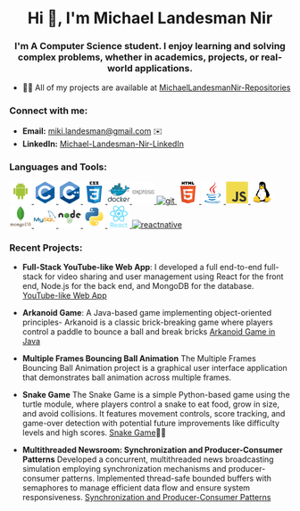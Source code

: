 <h1 align="center">Hi 👋, I'm Michael Landesman Nir</h1>
<h3 align="center">I'm A Computer Science student. I enjoy learning and solving complex problems, whether in academics, projects, or real-world applications.</h3>

- 👨‍💻 All of my projects are available at 
[MichaelLandesmanNir-Repositories](https://github.com/MichaelLandesmanNir?tab=repositories)



<h3 align="left">Connect with me:</h3>

- **Email:** miki.landesman@gmail.com ✉️    
- **LinkedIn:** [Michael-Landesman-Nir-LinkedIn](https://www.linkedin.com/in/michael-landesman-nir)
  

<h3 align="left">Languages and Tools:</h3>
<p align="left"> <a href="https://developer.android.com" target="_blank" rel="noreferrer"> <img src="https://raw.githubusercontent.com/devicons/devicon/master/icons/android/android-original-wordmark.svg" alt="android" width="40" height="40"/> </a> <a href="https://www.cprogramming.com/" target="_blank" rel="noreferrer"> <img src="https://raw.githubusercontent.com/devicons/devicon/master/icons/c/c-original.svg" alt="c" width="40" height="40"/> </a> <a href="https://www.w3schools.com/cpp/" target="_blank" rel="noreferrer"> <img src="https://raw.githubusercontent.com/devicons/devicon/master/icons/cplusplus/cplusplus-original.svg" alt="cplusplus" width="40" height="40"/> </a> <a href="https://www.w3schools.com/css/" target="_blank" rel="noreferrer"> <img src="https://raw.githubusercontent.com/devicons/devicon/master/icons/css3/css3-original-wordmark.svg" alt="css3" width="40" height="40"/> </a> <a href="https://www.docker.com/" target="_blank" rel="noreferrer"> <img src="https://raw.githubusercontent.com/devicons/devicon/master/icons/docker/docker-original-wordmark.svg" alt="docker" width="40" height="40"/> </a> <a href="https://expressjs.com" target="_blank" rel="noreferrer"> <img src="https://raw.githubusercontent.com/devicons/devicon/master/icons/express/express-original-wordmark.svg" alt="express" width="40" height="40"/> </a> <a href="https://git-scm.com/" target="_blank" rel="noreferrer"> <img src="https://www.vectorlogo.zone/logos/git-scm/git-scm-icon.svg" alt="git" width="40" height="40"/> </a> <a href="https://www.w3.org/html/" target="_blank" rel="noreferrer"> <img src="https://raw.githubusercontent.com/devicons/devicon/master/icons/html5/html5-original-wordmark.svg" alt="html5" width="40" height="40"/> </a> <a href="https://www.java.com" target="_blank" rel="noreferrer"> <img src="https://raw.githubusercontent.com/devicons/devicon/master/icons/java/java-original.svg" alt="java" width="40" height="40"/> </a> <a href="https://developer.mozilla.org/en-US/docs/Web/JavaScript" target="_blank" rel="noreferrer"> <img src="https://raw.githubusercontent.com/devicons/devicon/master/icons/javascript/javascript-original.svg" alt="javascript" width="40" height="40"/> </a> <a href="https://www.linux.org/" target="_blank" rel="noreferrer"> <img src="https://raw.githubusercontent.com/devicons/devicon/master/icons/linux/linux-original.svg" alt="linux" width="40" height="40"/> </a> <a href="https://www.mongodb.com/" target="_blank" rel="noreferrer"> <img src="https://raw.githubusercontent.com/devicons/devicon/master/icons/mongodb/mongodb-original-wordmark.svg" alt="mongodb" width="40" height="40"/> </a> <a href="https://www.mysql.com/" target="_blank" rel="noreferrer"> <img src="https://raw.githubusercontent.com/devicons/devicon/master/icons/mysql/mysql-original-wordmark.svg" alt="mysql" width="40" height="40"/> </a> <a href="https://nodejs.org" target="_blank" rel="noreferrer"> <img src="https://raw.githubusercontent.com/devicons/devicon/master/icons/nodejs/nodejs-original-wordmark.svg" alt="nodejs" width="40" height="40"/> </a> <a href="https://www.python.org" target="_blank" rel="noreferrer"> <img src="https://raw.githubusercontent.com/devicons/devicon/master/icons/python/python-original.svg" alt="python" width="40" height="40"/> </a> <a href="https://reactjs.org/" target="_blank" rel="noreferrer"> <img src="https://raw.githubusercontent.com/devicons/devicon/master/icons/react/react-original-wordmark.svg" alt="react" width="40" height="40"/> </a> <a href="https://reactnative.dev/" target="_blank" rel="noreferrer"> <img src="https://reactnative.dev/img/header_logo.svg" alt="reactnative" width="40" height="40"/> </a> </p>


<h3 align="left">Recent Projects:</h3>

- **Full-Stack YouTube-like Web App**: I developed a full end-to-end full-stack for video sharing and user management using React for the front end, Node.js for the back end, and MongoDB for the database.
[YouTube-like Web App](https://github.com/MichaelLandesmanNir/YouTube-Web-App)
     
- **Arkanoid Game**: A Java-based game implementing object-oriented principles- Arkanoid is a classic brick-breaking game where players control a paddle to bounce a ball and break bricks
  [Arkanoid Game in Java](https://github.com/MichaelLandesmanNir/projectgit)

- **Multiple Frames Bouncing Ball Animation**
The Multiple Frames Bouncing Ball Animation project is a graphical user interface application that demonstrates ball animation across multiple frames.

- **Snake Game**
The Snake Game is a simple Python-based game using the turtle module, where players control a snake to eat food, grow in size, and avoid collisions. It features movement controls, score tracking, and game-over detection with potential future improvements like difficulty levels and high scores. [Snake Game](https://github.com/MichaelLandesmanNir/Snake-Game.git)🚀🐍

- **Multithreaded Newsroom: Synchronization and Producer-Consumer Patterns**
  Developed a concurrent, multithreaded news broadcasting simulation employing synchronization mechanisms and producer-consumer patterns. Implemented thread-safe bounded buffers with semaphores to manage efficient data flow and ensure system responsiveness. 
[Synchronization and Producer-Consumer Patterns]()

